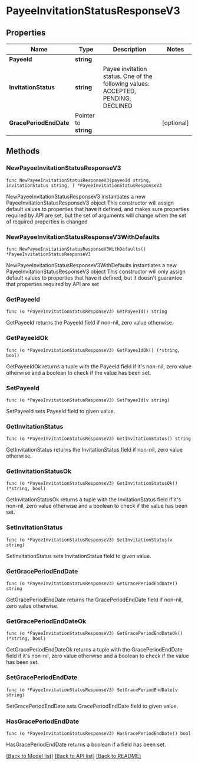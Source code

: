# PayeeInvitationStatusResponseV3

## Properties

Name | Type | Description | Notes
------------ | ------------- | ------------- | -------------
**PayeeId** | **string** |  | 
**InvitationStatus** | **string** | Payee invitation status. One of the following values: ACCEPTED, PENDING, DECLINED | 
**GracePeriodEndDate** | Pointer to **string** |  | [optional] 

## Methods

### NewPayeeInvitationStatusResponseV3

`func NewPayeeInvitationStatusResponseV3(payeeId string, invitationStatus string, ) *PayeeInvitationStatusResponseV3`

NewPayeeInvitationStatusResponseV3 instantiates a new PayeeInvitationStatusResponseV3 object
This constructor will assign default values to properties that have it defined,
and makes sure properties required by API are set, but the set of arguments
will change when the set of required properties is changed

### NewPayeeInvitationStatusResponseV3WithDefaults

`func NewPayeeInvitationStatusResponseV3WithDefaults() *PayeeInvitationStatusResponseV3`

NewPayeeInvitationStatusResponseV3WithDefaults instantiates a new PayeeInvitationStatusResponseV3 object
This constructor will only assign default values to properties that have it defined,
but it doesn't guarantee that properties required by API are set

### GetPayeeId

`func (o *PayeeInvitationStatusResponseV3) GetPayeeId() string`

GetPayeeId returns the PayeeId field if non-nil, zero value otherwise.

### GetPayeeIdOk

`func (o *PayeeInvitationStatusResponseV3) GetPayeeIdOk() (*string, bool)`

GetPayeeIdOk returns a tuple with the PayeeId field if it's non-nil, zero value otherwise
and a boolean to check if the value has been set.

### SetPayeeId

`func (o *PayeeInvitationStatusResponseV3) SetPayeeId(v string)`

SetPayeeId sets PayeeId field to given value.


### GetInvitationStatus

`func (o *PayeeInvitationStatusResponseV3) GetInvitationStatus() string`

GetInvitationStatus returns the InvitationStatus field if non-nil, zero value otherwise.

### GetInvitationStatusOk

`func (o *PayeeInvitationStatusResponseV3) GetInvitationStatusOk() (*string, bool)`

GetInvitationStatusOk returns a tuple with the InvitationStatus field if it's non-nil, zero value otherwise
and a boolean to check if the value has been set.

### SetInvitationStatus

`func (o *PayeeInvitationStatusResponseV3) SetInvitationStatus(v string)`

SetInvitationStatus sets InvitationStatus field to given value.


### GetGracePeriodEndDate

`func (o *PayeeInvitationStatusResponseV3) GetGracePeriodEndDate() string`

GetGracePeriodEndDate returns the GracePeriodEndDate field if non-nil, zero value otherwise.

### GetGracePeriodEndDateOk

`func (o *PayeeInvitationStatusResponseV3) GetGracePeriodEndDateOk() (*string, bool)`

GetGracePeriodEndDateOk returns a tuple with the GracePeriodEndDate field if it's non-nil, zero value otherwise
and a boolean to check if the value has been set.

### SetGracePeriodEndDate

`func (o *PayeeInvitationStatusResponseV3) SetGracePeriodEndDate(v string)`

SetGracePeriodEndDate sets GracePeriodEndDate field to given value.

### HasGracePeriodEndDate

`func (o *PayeeInvitationStatusResponseV3) HasGracePeriodEndDate() bool`

HasGracePeriodEndDate returns a boolean if a field has been set.


[[Back to Model list]](../README.md#documentation-for-models) [[Back to API list]](../README.md#documentation-for-api-endpoints) [[Back to README]](../README.md)


